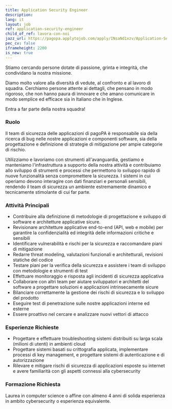 ```yaml
---
title: Application Security Engineer
description:
lang: it
layout: job
ref: application-security-engineer
child_of_ref: lavora-con-noi
jazz_url: https://pagopa.applytojob.com/apply/INsaNd1xzv/Application-Security-Engineer
pec_cv: false
iframeheight: 2200
is_new: true
---
```


Stiamo cercando persone dotate di passione, grinta e integrità, che condividano la nostra missione.

Diamo molto valore alla diversità di vedute, al confronto e al lavoro di squadra. Cerchiamo persone attente ai dettagli, che pensano in modo rigoroso, che non hanno paura di innovare e che amano comunicare in modo semplice ed efficace sia in Italiano che in Inglese.

Entra a far parte della nostra squadra!

### Ruolo

Il team di sicurezza delle applicazioni di pagoPA è responsabile sia della ricerca di bug nelle nostre applicazioni e componenti software, sia della progettazione e definizione di strategie di mitigazione per ampie categorie di rischio.

Utilizziamo e lavoriamo con strumenti all'avanguardia, gestiamo e manteniamo l'infrastruttura a supporto della nostra attività e contribuiamo allo sviluppo di strumenti e processi che permettono lo sviluppo rapido di nuove funzionalità senza compromettere la sicurezza. I sistemi in cui operiamo devono interagire con dati finanziari e personali sensibili, rendendo il team di sicurezza un ambiente estremamente dinamico e tecnicamente stimolante di cui far parte.

### Attività Principali

* Contribuire alla definizione di metodologie di progettazione e sviluppo di software e architetture applicative sicure. 
* Revisionare architetture applicative end-to-end (API, web e mobile) per garantire la confidenzialità ed integrità delle informazioni critiche e sensibili
* Identificare vulnerabilità e rischi per la sicurezza e raccomandare piani di mitigazione
* Redarre threat modeling, valutazioni funzionali e architetturali, revisioni statiche del codice
* Testare piani per la verifica della sicurezza e assistere i team di sviluppo con metodologie e strumenti di test
* Effettuare monitoraggio e risposta agli incidenti di sicurezza applicativa
* Collaborare con altri team per aiutare sviluppatori e architetti del software a progettare soluzioni e applicazioni intrinsecamente sicure
* Bilanciare correttamente la gestione dei rischi di sicurezza e lo sviluppo del prodotto
* Eseguire test di penetrazione sulle nostre applicazioni interne ed esterne
* Essere proattivo nel cercare e analizzare nuovi vettori di attacco

### Esperienze Richieste

* Progettare e effettuare troubleshooting sistemi distribuiti su larga scala (milioni di utenti) in ambienti cloud
* Progettare sistemi basati su crittografia applicata, implementare processi di key management, e progettare sistemi di autenticazione e di autorizzazione
* Rilevare e mitigare rischi di sicurezza di applicazioni esposte su internet e avere familiarità con gli aspetti connessi alla cybersecurity

### Formazione Richiesta

Laurea in computer science o affine con almeno 4 anni di solida esperienza in ambito cybersecurity o esperienza equivalente.
